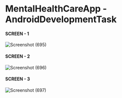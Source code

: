 # MentalHealthCareApp - AndroidDevelopmentTask

#### SCREEN - 1
![Screenshot (695)](https://user-images.githubusercontent.com/113784145/207403039-4209f92c-3104-4596-b03b-4fbe8bb52968.png)

#### SCREEN - 2
![Screenshot (696)](https://user-images.githubusercontent.com/113784145/207403146-f7489ba5-7f49-4d16-a79a-b487e9c4dcb8.png)

#### SCREEN - 3
![Screenshot (697)](https://user-images.githubusercontent.com/113784145/207403208-456e4d4b-27ba-4081-8459-38a2b1c444ce.png)
